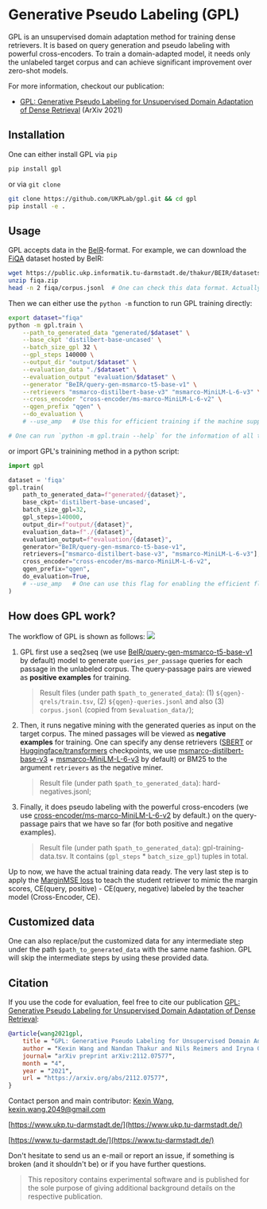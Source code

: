 # Generative Pseudo Labeling (GPL)
GPL is an unsupervised domain adaptation method for training dense retrievers. It is based on query generation and pseudo labeling with powerful cross-encoders. To train a domain-adapted model, it needs only the unlabeled target corpus and can achieve significant improvement over zero-shot models.

For more information, checkout our publication:
- [GPL: Generative Pseudo Labeling for Unsupervised Domain Adaptation of Dense Retrieval](https://arxiv.org/abs/2112.07577) (ArXiv 2021)

## Installation
One can either install GPL via `pip`
```bash
pip install gpl
```
or via `git clone`
```bash
git clone https://github.com/UKPLab/gpl.git && cd gpl
pip install -e .
```

## Usage
GPL accepts data in the [BeIR](https://github.com/UKPLab/beir)-format. For example, we can download the [FiQA](https://sites.google.com/view/fiqa/) dataset hosted by BeIR:
```bash
wget https://public.ukp.informatik.tu-darmstadt.de/thakur/BEIR/datasets/fiqa.zip
unzip fiqa.zip
head -n 2 fiqa/corpus.jsonl  # One can check this data format. Actually GPL only need this `corpus.jsonl` as data input for training.
```
Then we can either use the `python -m` function to run GPL training directly:
```bash
export dataset="fiqa"
python -m gpl.train \
    --path_to_generated_data "generated/$dataset" \
    --base_ckpt 'distilbert-base-uncased' \
    --batch_size_gpl 32 \
    --gpl_steps 140000 \
    --output_dir "output/$dataset" \
    --evaluation_data "./$dataset" \
    --evaluation_output "evaluation/$dataset" \
    --generator "BeIR/query-gen-msmarco-t5-base-v1" \
    --retrievers "msmarco-distilbert-base-v3" "msmarco-MiniLM-L-6-v3" \
    --cross_encoder "cross-encoder/ms-marco-MiniLM-L-6-v2" \
    --qgen_prefix "qgen" \
    --do_evaluation \
    # --use_amp   # Use this for efficient training if the machine supports AMP

# One can run `python -m gpl.train --help` for the information of all the arguments
```
or import GPL's trainining method in a python script:
```python
import gpl

dataset = 'fiqa'
gpl.train(
    path_to_generated_data=f"generated/{dataset}",
    base_ckpt='distilbert-base-uncased',
    batch_size_gpl=32,
    gpl_steps=140000,
    output_dir=f"output/{dataset}",
    evaluation_data=f"./{dataset}",
    evaluation_output=f"evaluation/{dataset}",
    generator="BeIR/query-gen-msmarco-t5-base-v1",
    retrievers=["msmarco-distilbert-base-v3", "msmarco-MiniLM-L-6-v3"],
    cross_encoder="cross-encoder/ms-marco-MiniLM-L-6-v2",
    qgen_prefix="qgen",
    do_evaluation=True,
    # --use_amp   # One can use this flag for enabling the efficient float16 precision
)
```
## How does GPL work?
The workflow of GPL is shown as follows:
![](imgs/GPL.png)
1. GPL first use a seq2seq (we use [BeIR/query-gen-msmarco-t5-base-v1](https://huggingface.co/BeIR/query-gen-msmarco-t5-base-v1) by default) model to generate `queries_per_passage` queries for each passage in the unlabeled corpus. The query-passage pairs are viewed as **positive examples** for training.
    > Result files (under path `$path_to_generated_data`): (1) `${qgen}-qrels/train.tsv`, (2) `${qgen}-queries.jsonl` and also (3) `corpus.jsonl` (copied from `$evaluation_data/`);
2. Then, it runs negative mining with the generated queries as input on the target corpus. The mined passages will be viewed as **negative examples** for training. One can specify any dense retrievers ([SBERT](https://github.com/UKPLab/sentence-transformers) or [Huggingface/transformers](https://github.com/huggingface/transformers) checkpoints, we use [msmarco-distilbert-base-v3](sentence-transformers/msmarco-distilbert-base-v3) + [msmarco-MiniLM-L-6-v3](https://huggingface.co/sentence-transformers/msmarco-MiniLM-L-6-v3) by default) or BM25 to the argument `retrievers` as the negative miner.
    > Result file (under path `$path_to_generated_data`): hard-negatives.jsonl;
3. Finally, it does pseudo labeling with the powerful cross-encoders (we use [cross-encoder/ms-marco-MiniLM-L-6-v2](https://huggingface.co/cross-encoder/ms-marco-MiniLM-L-6-v2) by default.) on the query-passage pairs that we have so far (for both positive and negative examples).
    > Result file (under path `$path_to_generated_data`): gpl-training-data.tsv. It contains (`gpl_steps` * `batch_size_gpl`) tuples in total.

Up to now, we have the actual training data ready. The very last step is to apply the [MarginMSE loss](gpl/toolkit/loss.py) to teach the student retriever to mimic the margin scores, CE(query, positive) - CE(query, negative) labeled by the teacher model (Cross-Encoder, CE).

## Customized data
One can also replace/put the customized data for any intermediate step under the path `$path_to_generated_data` with the same name fashion. GPL will skip the intermediate steps by using these provided data.

## Citation
If you use the code for evaluation, feel free to cite our publication [GPL: Generative Pseudo Labeling for Unsupervised Domain Adaptation of Dense Retrieval](https://arxiv.org/abs/2112.07577):
```bibtex 
@article{wang2021gpl,
    title = "GPL: Generative Pseudo Labeling for Unsupervised Domain Adaptation of Dense Retrieval",
    author = "Kexin Wang and Nandan Thakur and Nils Reimers and Iryna Gurevych", 
    journal= "arXiv preprint arXiv:2112.07577",
    month = "4",
    year = "2021",
    url = "https://arxiv.org/abs/2112.07577",
}
```

Contact person and main contributor: [Kexin Wang](https://kwang2049.github.io/), kexin.wang.2049@gmail.com

[https://www.ukp.tu-darmstadt.de/](https://www.ukp.tu-darmstadt.de/)

[https://www.tu-darmstadt.de/](https://www.tu-darmstadt.de/)

Don't hesitate to send us an e-mail or report an issue, if something is broken (and it shouldn't be) or if you have further questions.

> This repository contains experimental software and is published for the sole purpose of giving additional background details on the respective publication.


<!-- ## Code Structure

```bash
.
├── gpl
│   ├── toolkit  # Code/Toolkit for the components
│   │   ├── __init__.py
│   │   ├── dataset.py  # For loading the generated data and sampling examples
│   │   ├── evaluation.py  # For evaluation
│   │   ├── loss.py  # Margin-MSE loss; pseudo labeling is applied on the fly
│   │   ├── mine.py  # Hard-negative mining
│   │   ├── mnrl.py  # The training objective for QGen
│   │   ├── qgen.py  # Query generation
│   │   └── resize.py  # For resizing the corpus if needed
│   └── train.py  # Training and evaluation. Entry point with `python -m gpl.train` after installation
├── README.md
└── setup.py
``` -->